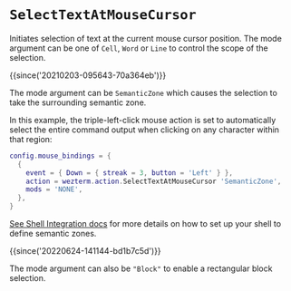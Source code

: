 # `SelectTextAtMouseCursor`

Initiates selection of text at the current mouse cursor position.
The mode argument can be one of `Cell`, `Word` or `Line` to control
the scope of the selection.

{{since('20210203-095643-70a364eb')}}

The mode argument can be `SemanticZone` which causes the selection
to take the surrounding semantic zone.

In this example, the triple-left-click mouse action is set to
automatically select the entire command output when clicking
on any character within that region:

```lua
config.mouse_bindings = {
  {
    event = { Down = { streak = 3, button = 'Left' } },
    action = wezterm.action.SelectTextAtMouseCursor 'SemanticZone',
    mods = 'NONE',
  },
}
```

[See Shell Integration docs](../../../shell-integration.md) for more details on
how to set up your shell to define semantic zones.

{{since('20220624-141144-bd1b7c5d')}}

The mode argument can also be `"Block"` to enable a rectangular block selection.
